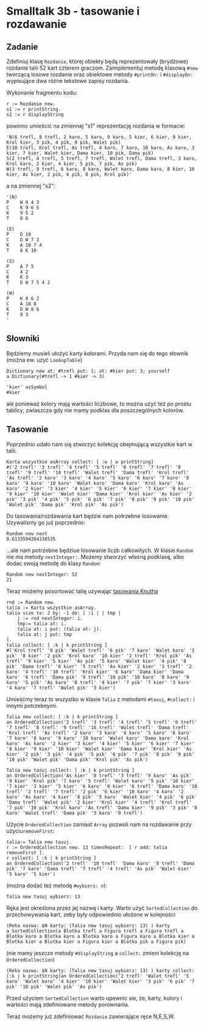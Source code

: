 # Smalltalk 3b - tasowanie i rozdawanie

## Zadanie

Zdefiniuj klasę `Rozdanie`, której obiekty będą reprezentowały (brydżowe) rozdanie talii 52 kart czterem graczom. Zaimplementuj metodę klasową `#new` tworzącą losowe rozdanie oraz obiektowe metody `#printOn:` i `#displayOn:` wypisujące dwa różne tekstowe zapisy rozdania.

Wykonanie fragmentu kodu:

    r := Rozdanie new.
    s1 := r printString.
    s2 := r displayString

powinno umieścić na zmiennej "s1" reprezentację rozdania w formacie:

    'N(6 trefl, 8 trefl, 2 karo, 5 karo, 9 karo, 5 kier, 6 kier, 9 kier, Krol kier, 3 pik, 4 pik, 9 pik, Walet pik)
    E(10 trefl, Krol trefl, As trefl, 4 karo, 7 karo, 10 karo, As karo, 3 kier, 7 kier, Walet kier, Dama kier, 10 pik, Dama pik)
    S(2 trefl, 4 trefl, 5 trefl, 7 trefl, Walet trefl, Dama trefl, 3 karo, Krol karo, 2 kier, 4 kier, 5 pik, 7 pik, As pik)
    W(3 trefl, 9 trefl, 6 karo, 8 karo, Walet karo, Dama karo, 8 kier, 10 kier, As kier, 2 pik, 6 pik, 8 pik, Krol pik)'

a na zmiennej "s2":

    '(N)
    P    W 9 4 3
    C    K 9 6 5
    K    9 5 2
    T    8 6

    (E)
    P    D 10
    C    D W 7 3
    K    A 10 7 4
    T    A K 10

    (S)
    P    A 7 5
    C    4 2
    K    K 3
    T    D W 7 5 4 2

    (W)
    P    K 8 6 2
    C    A 10 8
    K    D W 8 6
    T    9 3
    '

## Słowniki

Będziemy musieli ułożyć karty kolorami. Przyda nam się do tego słownik (można ew. uzyć `LookupTable`)

```
Dictionary new at: #trefl put: 1; at: #kier put: 3; yourself
a Dictionary(#trefl -> 1 #kier -> 3)

'kier' asSymbol
#kier
```

ale ponieważ kolory mają wartości liczbowe, to mozna uzyć też po prostu tablicy, zwlaszcza gdy nie mamy podklas dla poszczególnych kolorów.

## Tasowanie

Poprzednio udało nam się stworzyc kolekcję obejmującą wszystkie kart w talii:

```
Karta wszystkie asArray collect: [ :w | w printString] 
#('2 trefl' '3 trefl' '4 trefl' '5 trefl' '6 trefl' '7 trefl' '8 trefl' '9 trefl' '10 trefl' 'Walet trefl' 'Dama trefl' 'Krol trefl' 'As trefl' '2 karo' '3 karo' '4 karo' '5 karo' '6 karo' '7 karo' '8 karo' '9 karo' '10 karo' 'Walet karo' 'Dama karo' 'Krol karo' 'As karo' '2 kier' '3 kier' '4 kier' '5 kier' '6 kier' '7 kier' '8 kier' '9 kier' '10 kier' 'Walet kier' 'Dama kier' 'Krol kier' 'As kier' '2 pik' '3 pik' '4 pik' '5 pik' '6 pik' '7 pik' '8 pik' '9 pik' '10 pik' 'Walet pik' 'Dama pik' 'Krol pik' 'As pik')
```

Do tasowania/rozdawania kart będzie nam potrzebne losowanie. Uzywalismy go już poprzednio:

```
Random new next
0.6133594264338535
```

...ale nam potrzebne będziue losowanie liczb całkowitych. W klasie `Random` nie ma metody `nextInteger:`. Możemy stworzyć własną podklasę, albo dodac swoją metodę do klasy `Random`:

```
Random new nextInteger: 52
21
```

Teraz możemy posortować talię uzywając [tasowania Knutha](https://en.wikipedia.org/wiki/Fisher%E2%80%93Yates_shuffle#The_modern_algorithm)

```
rnd := Random new. 
talia := Karta wszystkie asArray. 
talia size to: 2 by: -1 do: [ :i | | tmp | 
    j := rnd nextInteger: i.
    tmp:= talia at: i.
    talia at: i put: (talia at: j).
    talia at: j put: tmp
]. 
talia collect: [ :k | k printString ]
#('Krol trefl' '9 pik' 'Walet trefl' '6 pik' '7 karo' 'Walet karo' '3 pik' '8 kier' '2 pik' 'Krol karo' '10 kier' '2 trefl' 'Krol pik' 'As trefl' '9 kier' '5 kier' 'As pik' '5 karo' 'Walet kier' '4 pik' '8 pik' 'Dama trefl' '6 kier' '5 trefl' 'As kier' '2 kier' '3 trefl' '2 karo' '4 trefl' '10 trefl' 'Krol kier' '6 karo' 'Dama kier' 'Dama karo' '6 trefl' 'Dama pik' '9 trefl' '10 pik' '10 karo' '8 karo' '9 karo' '5 pik' 'As karo' '8 trefl' '4 kier' '7 pik' '7 kier' '3 karo' '4 karo' '7 trefl' 'Walet pik' '3 kier')
```

Umieśćmy teraz to wszystko w klasie `Talia` z metodami `#tasuj`, `#collect:` i innymi potrzebnymi.

```
Talia new collect: [ :k | k printString ]
an OrderedCollection('2 trefl' '3 trefl' '4 trefl' '5 trefl' '6 trefl' '7 trefl' '8 trefl' '9 trefl' '10 trefl' 'Walet trefl' 'Dama trefl' 'Krol trefl' 'As trefl' '2 karo' '3 karo' '4 karo' '5 karo' '6 karo' '7 karo' '8 karo' '9 karo' '10 karo' 'Walet karo' 'Dama karo' 'Krol karo' 'As karo' '2 kier' '3 kier' '4 kier' '5 kier' '6 kier' '7 kier' '8 kier' '9 kier' '10 kier' 'Walet kier' 'Dama kier' 'Krol kier' 'As kier' '2 pik' '3 pik' '4 pik' '5 pik' '6 pik' '7 pik' '8 pik' '9 pik' '10 pik' 'Walet pik' 'Dama pik' 'Krol pik' 'As pik')

Talia new tasuj collect: [ :k | k printString ]
an OrderedCollection('As kier' '8 trefl' '3 trefl' '9 karo' 'As pik' '9 kier' 'Krol pik' '7 karo' '5 trefl' 'Walet karo' '5 pik' '10 kier' '7 kier' '3 kier' '5 kier' '6 karo' '8 kier' '6 trefl' 'Dama karo' '10 trefl' '2 trefl' '7 trefl' '2 pik' '6 kier' '10 karo' '4 karo' '2 karo' 'As karo' '4 kier' '8 pik' '5 karo' 'Walet kier' '4 pik' '6 pik' 'Dama trefl' 'Walet pik' '2 kier' 'Krol kier' '4 trefl' 'Krol trefl' '7 pik' '10 pik' 'Krol karo' 'As trefl' 'Dama kier' '9 pik' '3 pik' '8 karo' 'Walet trefl' 'Dama pik' '3 karo' '9 trefl')
```

Użycie `OrderedCollection` zamiast `Array` pozwoli nam na rozdawanie przy użyciu`removeFirst`:

```
talia:= Talia new tasuj. 
r := OrderedCollection new. 13 timesRepeat:  [ r add: talia removeFirst ].
r collect: [ :k | k printString ]
an OrderedCollection('2 trefl' '10 trefl' 'Dama karo' '8 trefl' 'Dama pik' '7 karo' 'Dama trefl' '7 trefl' '4 trefl' 'As pik' 'Walet kier' '5 karo' '5 kier')
```

(można dodać też metodę `#wybierz: n`):

```
Talia new tasuj wybierz: 13
```

Ręka jest określona przez jej nazwę i karty. Warto użyć `SortedCollection` do przechowywania kart, zeby były odpowiednio ułożone w kolejności

```
(Reka nazwa: $N karty: (Talia new tasuj wybierz: 13) ) karty
a SortedCollection(a Blotka trefl a Figura trefl a Figura trefl a Blotka karo a Blotka karo a Blotka karo a Figura karo a Blotka kier a Blotka kier a Blotka kier a Figura kier a Blotka pik a Figura pik)
```

(nie mamy jeszcze metody `#displayString` a `collect:` zmieni kolekcję na `OrderedCollection`)

```
(Reka nazwa: $N karty: (Talia new tasuj wybierz: 13) ) karty collect: [:k | k printString]an OrderedCollection('2 trefl' 'Walet trefl' '5 karo' 'Walet karo' '4 kier' '10 kier' 'Walet kier' '3 pik' '6 pik' '7 pik' '10 pik' 'Walet pik' 'As pik')
```
Przed użyciem `SortedCollection` warto upewnic sie, że, karty, kolory i wartości mają zdefiniowane metody porównania.

Teraz możemy już zdefiniować `Rozdanie` zawierające ręce N,E,S,W.


